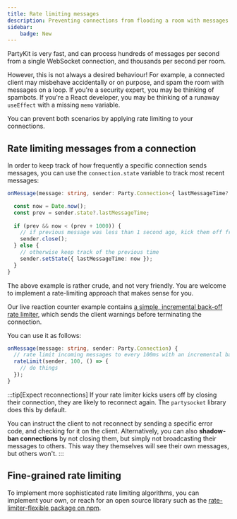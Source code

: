 ```yaml
---
title: Rate limiting messages
description: Preventing connections from flooding a room with messages
sidebar:
    badge: New
---
```


PartyKit is very fast, and can process hundreds of messages per second from a single WebSocket connection, and thousands per second per room.

However, this is not always a desired behaviour! For example, a connected client may misbehave accidentally or on purpose, and spam the room with messages on a loop. If you're a security expert, you may be thinking of spambots. If you're a React developer, you may be thinking of a runaway `useEffect` with a missing `memo` variable.

You can prevent both scenarios by applying rate limiting to your connections.

## Rate limiting messages from a connection

In order to keep track of how frequently a specific connection sends messages, you can use the `connection.state` variable to track most recent messages:

```ts
onMessage(message: string, sender: Party.Connection<{ lastMessageTime?: number }>) {

  const now = Date.now();
  const prev = sender.state?.lastMessageTime;
  
  if (prev && now < (prev + 1000)) {
    // if previous message was less than 1 second ago, kick them off from the room!
    sender.close();
  } else {
    // otherwise keep track of the previous time
    sender.setState({ lastMessageTime: now });
  }
}
```

The above example is rather crude, and not very friendly. You are welcome to implement a rate-limiting approach that makes sense for you. 

Our live reaction counter example contains [a simple, incremental back-off rate limiter](https://github.com/partykit/example-reactions/blob/main/src/limiter.ts), which sends the client warnings before terminating the connection.

You can use it as follows:
```ts
onMessage(message: string, sender: Party.Connection) {
  // rate limit incoming messages to every 100ms with an incremental back-off
  rateLimit(sender, 100, () => {
    // do things
  });
}
```

:::tip[Expect reconnections]
If your rate limiter kicks users off by closing their connection, they are likely to reconnect again. The `partysocket` library does this by default.

You can instruct the client to not reconnect by sending a specific error code, and checking for it on the client. Alternatively, you can also **shadow-ban connections** by not closing them, but simply not broadcasting their messages to others. This way they themselves will see their own messages, but others won't.
:::


## Fine-grained rate limiting

To implement more sophisticated rate limiting algorithms, you can implement your own, or reach for an open source library such as the [rate-limiter-flexible package on npm](https://www.npmjs.com/package/rate-limiter-flexible).




